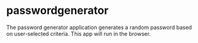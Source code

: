 # passwordgenerator
The password generator application generates a random password based on user-selected criteria. This app will run in the browser.
